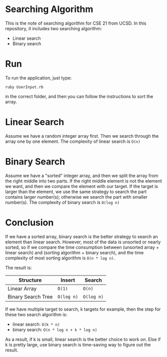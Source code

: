 # Searching Algorithm

This is the note of searching algorithm for CSE 21 from UCSD. In this repository, it includes
two searching algorithm:

* Linear search
* Binary search

# Run

To run the application, just type:
```
ruby UserInput.rb
```
in the correct folder, and then you can follow the instructions to sort the array.

# Linear Search
Assume we have a random integer array first. Then we search through the array one by one element. The complexity of linear search is `O(n)`

# Binary Search
Assume we have a "sorted" integer array, and then we split the array from the right middle
into two parts. If the right middle element is not the element we want, and then we compare
the element with our target. If the target is larger than the element, we use the same
strategy to search the part contains larger number(s); otherwise we search the part with
smaller number(s). The complexity of binary search is `O(log n)`

# Conclusion
If we have a sorted array, binary search is the better strategy to search an element than
linear search. However, most of the data is unsorted or nearly sorted, so if we compare the
time consumption between (unsorted array + linear search) and (sorting algorithm + binary
search), and the time complexity of most sorting algorithm is `O(n * log n)`.

The result is:

Structure | Insert | Search
--- | --- | --- |
Linear Array | `O(1)` | `O(n)`
Binary Search Tree | `O(log n)` | `O(log n)`

If we have multiple target to search, k targets for example, then the step for these two
search algorithm is:

* linear search: `O(k * n)`
* binary search: `O(n * log n + k * log n)`

As a result, if k is small, linear search is the better choice to work on. Else if k is pretty
large, use binary search is time-saving way to figure out the result.
